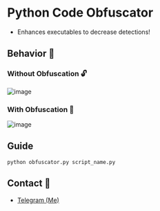 # Python Code Obfuscator

- Enhances executables to decrease detections!

## Behavior 🧬

### Without Obfuscation 🔓

![image](https://github.com/IncasedName/Python-Obfuscator/deob.png)

### With Obfuscation 🔐

![image](https://github.com/IncasedName/Python-Obfuscator/obf.png)

## Guide

```
python obfuscator.py script_name.py
```

## Contact 🧲
- [Telegram (Me)](https://t.me/nocaob)
